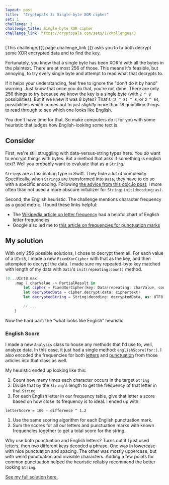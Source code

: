 ```yaml
---
layout: post
title:  "Cryptopals 3: Single-byte XOR cipher"
set: 1
challenge: 3
challenge_title: Single-byte XOR cipher
challenge_link: https://cryptopals.com/sets/1/challenges/3
---
```

<!-- cspell:ignore xor'd objc -->
[This challenge]({{ page.challenge_link }}) asks you to to both decrypt some XOR encrypted data and to find the key.

Fortunately, you know that a single byte has been XOR'd with all the bytes in the plaintext. There are at most 256 of those. This means it's feasible, but annoying, to try every single byte and attempt to read what that decrypts to.

If it helps your understanding, feel free to ignore the "don't do it by hand" warning. Just know that once you do that, you're not done. There are only 256 things to try because we know the key is a single byte (with `2 ^ 8` possibilities). But if we knew it was 8 bytes? That's `(2 ^ 8) ^ 8`, or `2 ^ 64`, possibilities which comes out to just _slightly_ more than 18 quintillion things to read through to see which one looks like English. 

You don't have time for that. So make computers do it for you with some heuristic that judges how English-looking some text is.

## Consider
First, we're still struggling with data-versus-string types here. You _do_ want to encrypt things with bytes. But a method that asks if something is english text? Well you probably want to evaluate that as a `String`.

`String`s are a fascinating type in Swift. They hide a lot of complexity. Specifically, when `String`s are transformed into `Data`, they have to do so with a specific encoding. Following [the advice from this objc.io post](https://www.objc.io/blog/2018/02/13/string-to-data-and-back/), I more often than not used a more obscure initializer for `String`: `init(decoding:as)`.

Second, the English heuristic. The challenge mentions character frequency as a good metric. I found these links helpful:
- The [Wikipedia article on letter frequency](https://en.wikipedia.org/wiki/Letter_frequency) had a helpful chart of English letter frequencies
- Google also led me to [this article on frequencies for punctuation marks](http://www.viviancook.uk/Punctuation/PunctFigs.htm)

## My solution
With only 256 possible solutions, I chose to decrypt them all. For each value of a `UInt8`, I made a new `FixedXorCipher` with that as the key, and then attempted to decrypt the data. I made sure my repeated-byte key matched with length of my data with `Data`'s `init(repeating:count)` method.

```swift
(0...UInt8.max)
    .map { charValue -> PartialResult in
        let cipher = FixedXorCipher(key: Data(repeating: charValue, count: ciphertext.count))
        let decryptedData = cipher.decrypt(data: ciphertext)
        let decryptedString = String(decoding: decryptedData, as: UTF8.self)

        // ...
    }
```

Now the hard part: the "what looks like English" heuristic

### English Score
I made a new `Analysis` class to house any methods that I'd use to, well, analyze data. In this case, it just had a single method: `englishScore(for:)`. I also encoded the frequencies for both [letters](https://github.com/downie/cryptopals/blob/main/CryptoTools/Analysis.swift#L11-L39) and [punctuation](https://github.com/downie/cryptopals/blob/main/CryptoTools/Analysis.swift#L41-L55) from those articles into that class as well.

My heuristic ended up looking like this:
1. Count how many times each character occurs in the target `String`
1. Divide that by the `String`'s length to get the frequency of that letter in that `String`
1. For each English letter in our frequency table, give that letter a score based on how close its frequency is to ideal. I ended up with:
```
letterScore = 100 - difference ^ 1.2
```
1. Use the same scoring algorithm for each English punctuation mark.
1. Sum the scores for all our letters and punctuation marks with known frequencies together to get a total score for the string.

Why use both punctuation and English letters? Turns out if I just used letters, then _two_ different keys decoded a phrase. One was in lowercase with nice punctuation and spacing. The other was mostly uppercase, but with weird punctuation and invisible characters. Adding a few points for common punctuation helped the heuristic reliably recommend the better looking `String`.

[See my full solution here.](https://github.com/downie/cryptopals/blob/main/Cryptopals/Challenges/Set1/Challenge03.swift)